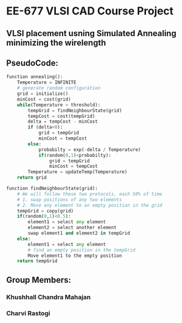 # EE-677 VLSI CAD Course Project
## VLSI placement usning Simulated Annealing minimizing the wirelength
## PseudoCode:
```python
function annealing():
    Temperature = INFINITE
    # generate random configuration
	grid = initialize()
	minCost = cost(grid)
	while(Temperature > threshold):
    	tempGrid = findNeighbourState(grid)
        tempCost = cost(tempGrid)
		delta = tempCost - minCost
		if (delta<0):
			grid = tempGrid
			minCost = tempCost
		else:
			probabilty = exp(-delta / Temperature)
			if(random(0,1)<probabilty):
			    grid = tempGrid
				minCost = tempCost
		Temperature = updateTemp(Temperature)
	return grid
```	

```python
function findNeighbourState(grid):
	# We will follow these two protocols, each 50% of time
	# 1. swap positions of any two elements
	# 2. Move any element to an empty position in the grid
	tempGrid = copy(grid)
	if(random(0,1)<0.5):
		element1 = select any element
		element2 = select another element
        swap element1 and element2 in tempGrid
	else:
		element1 = select any element
		# find an empty position in the tempGrid
		Move element1 to the empty position	
	return tempGrid
```	

## Group Members:
### Khushhall Chandra Mahajan
### Charvi Rastogi